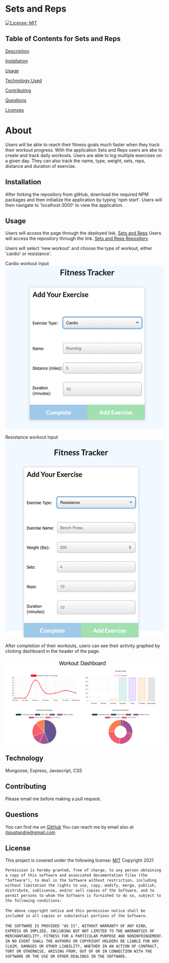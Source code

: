 
# Sets and Reps
[![License: MIT](https://img.shields.io/badge/License-MIT-yellow.svg)](https://opensource.org/licenses/MIT)
          
 ## Table of Contents for Sets and Reps
          
[Description](#About)
          
[Installation](#Installation)
          
[Usage](#Usage)
          
[Technology Used](#Technology)
          
[Contributing](#Contributing)
          
[Questions](#Questions)
          
[Licenses](#Licenses)
          
# About
Users will be able to reach their fitness goals much faster when they track their workout progress. With the application Sets and Reps users are abe to create and track daily workouts. Users are able to log multiple exercises on a given day. They can also track the name, type, weight, sets, reps, distance and duration of exercise. 

## Installation
After forking the repository from gitHub, download the required NPM packages and then initialize the application by typing 'npm start'. Users will then navigate to 'localhost:3000' to view the application.
## Usage
Users will access the page through the deployed link. [Sets and Reps](https://blooming-beyond-40982.herokuapp.com/)
Users will access the repository through the link. [Sets and Reps Repository](https://github.com/AndreDiop/Sets-and-Reps)

Users will select 'new workout' and choose the type of workout, either 'cardio' or resistance'. 



Cardio workout input
![Cardio workout input](/img/cardio.png)




Resistance workout input 
![Resistance workout input](/img/resist.png)



After completion of their workouts, users can see their activity graphed by clicking dashboard in the header of the page.

![Workout Summary](/img/dash.png)

## Technology
 Mongoose, Express, Javascript, CSS
          
          
## Contributing
Please email me before making a pull request.
          
## Questions
You can find me on [GitHub](https://www.github.com/andrediop) 
You can reach me by email also at itsjustandre@gmail.com
## License
This project is covered under the following 
license:
[MIT](https://opensource.org/licenses/MIT)
Copyright 2021

    Permission is hereby granted, free of charge, to any person obtaining a copy of this software and associated documentation files (the "Software"), to deal in the Software without restriction, including without limitation the rights to use, copy, modify, merge, publish, distribute, sublicense, and/or sell copies of the Software, and to permit persons to whom the Software is furnished to do so, subject to the following conditions:
    
    The above copyright notice and this permission notice shall be included in all copies or substantial portions of the Software.
    
    THE SOFTWARE IS PROVIDED "AS IS", WITHOUT WARRANTY OF ANY KIND, EXPRESS OR IMPLIED, INCLUDING BUT NOT LIMITED TO THE WARRANTIES OF MERCHANTABILITY, FITNESS FOR A PARTICULAR PURPOSE AND NONINFRINGEMENT. IN NO EVENT SHALL THE AUTHORS OR COPYRIGHT HOLDERS BE LIABLE FOR ANY CLAIM, DAMAGES OR OTHER LIABILITY, WHETHER IN AN ACTION OF CONTRACT, TORT OR OTHERWISE, ARISING FROM, OUT OF OR IN CONNECTION WITH THE SOFTWARE OR THE USE OR OTHER DEALINGS IN THE SOFTWARE.
    
    
        